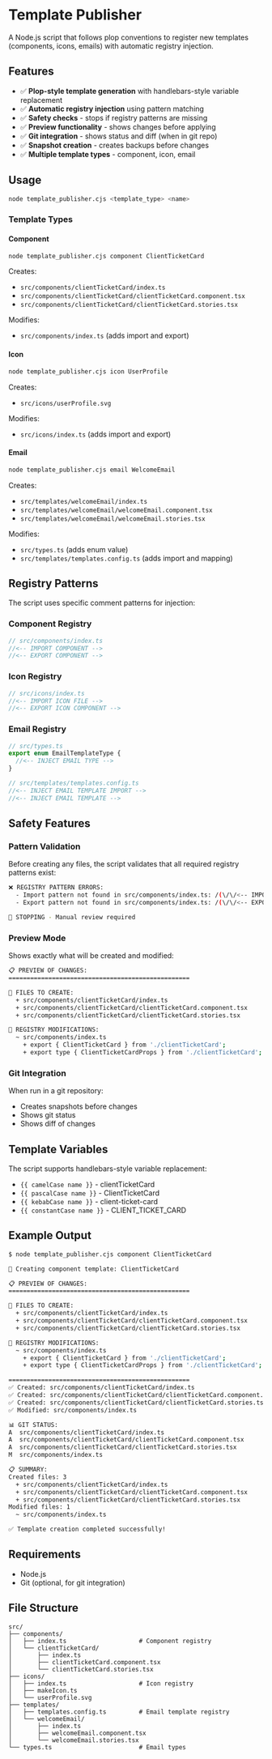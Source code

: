 # Template Publisher

A Node.js script that follows plop conventions to register new templates (components, icons, emails) with automatic registry injection.

## Features

- ✅ **Plop-style template generation** with handlebars-style variable replacement
- ✅ **Automatic registry injection** using pattern matching
- ✅ **Safety checks** - stops if registry patterns are missing
- ✅ **Preview functionality** - shows changes before applying
- ✅ **Git integration** - shows status and diff (when in git repo)
- ✅ **Snapshot creation** - creates backups before changes
- ✅ **Multiple template types** - component, icon, email

## Usage

```bash
node template_publisher.cjs <template_type> <name>
```

### Template Types

#### Component
```bash
node template_publisher.cjs component ClientTicketCard
```

Creates:
- `src/components/clientTicketCard/index.ts`
- `src/components/clientTicketCard/clientTicketCard.component.tsx`
- `src/components/clientTicketCard/clientTicketCard.stories.tsx`

Modifies:
- `src/components/index.ts` (adds import and export)

#### Icon
```bash
node template_publisher.cjs icon UserProfile
```

Creates:
- `src/icons/userProfile.svg`

Modifies:
- `src/icons/index.ts` (adds import and export)

#### Email
```bash
node template_publisher.cjs email WelcomeEmail
```

Creates:
- `src/templates/welcomeEmail/index.ts`
- `src/templates/welcomeEmail/welcomeEmail.component.tsx`
- `src/templates/welcomeEmail/welcomeEmail.stories.tsx`

Modifies:
- `src/types.ts` (adds enum value)
- `src/templates/templates.config.ts` (adds import and mapping)

## Registry Patterns

The script uses specific comment patterns for injection:

### Component Registry
```typescript
// src/components/index.ts
//<-- IMPORT COMPONENT -->
//<-- EXPORT COMPONENT -->
```

### Icon Registry
```typescript
// src/icons/index.ts
//<-- IMPORT ICON FILE -->
//<-- EXPORT ICON COMPONENT -->
```

### Email Registry
```typescript
// src/types.ts
export enum EmailTemplateType {
  //<-- INJECT EMAIL TYPE -->
}

// src/templates/templates.config.ts
//<-- INJECT EMAIL TEMPLATE IMPORT -->
//<-- INJECT EMAIL TEMPLATE -->
```

## Safety Features

### Pattern Validation
Before creating any files, the script validates that all required registry patterns exist:

```bash
❌ REGISTRY PATTERN ERRORS:
  - Import pattern not found in src/components/index.ts: /(\/\/<-- IMPORT COMPONENT -->)/g
  - Export pattern not found in src/components/index.ts: /(\/\/<-- EXPORT COMPONENT -->)/g

🛑 STOPPING - Manual review required
```

### Preview Mode
Shows exactly what will be created and modified:

```bash
📋 PREVIEW OF CHANGES:
==================================================

📁 FILES TO CREATE:
  + src/components/clientTicketCard/index.ts
  + src/components/clientTicketCard/clientTicketCard.component.tsx
  + src/components/clientTicketCard/clientTicketCard.stories.tsx

📝 REGISTRY MODIFICATIONS:
  ~ src/components/index.ts
    + export { ClientTicketCard } from './clientTicketCard';
    + export type { ClientTicketCardProps } from './clientTicketCard';
```

### Git Integration
When run in a git repository:
- Creates snapshots before changes
- Shows git status
- Shows diff of changes

## Template Variables

The script supports handlebars-style variable replacement:

- `{{ camelCase name }}` - clientTicketCard
- `{{ pascalCase name }}` - ClientTicketCard  
- `{{ kebabCase name }}` - client-ticket-card
- `{{ constantCase name }}` - CLIENT_TICKET_CARD

## Example Output

```bash
$ node template_publisher.cjs component ClientTicketCard

🚀 Creating component template: ClientTicketCard

📋 PREVIEW OF CHANGES:
==================================================

📁 FILES TO CREATE:
  + src/components/clientTicketCard/index.ts
  + src/components/clientTicketCard/clientTicketCard.component.tsx
  + src/components/clientTicketCard/clientTicketCard.stories.tsx

📝 REGISTRY MODIFICATIONS:
  ~ src/components/index.ts
    + export { ClientTicketCard } from './clientTicketCard';
    + export type { ClientTicketCardProps } from './clientTicketCard';

==================================================
✅ Created: src/components/clientTicketCard/index.ts
✅ Created: src/components/clientTicketCard/clientTicketCard.component.tsx
✅ Created: src/components/clientTicketCard/clientTicketCard.stories.tsx
✅ Modified: src/components/index.ts

📊 GIT STATUS:
A  src/components/clientTicketCard/index.ts
A  src/components/clientTicketCard/clientTicketCard.component.tsx
A  src/components/clientTicketCard/clientTicketCard.stories.tsx
M  src/components/index.ts

📋 SUMMARY:
Created files: 3
  + src/components/clientTicketCard/index.ts
  + src/components/clientTicketCard/clientTicketCard.component.tsx
  + src/components/clientTicketCard/clientTicketCard.stories.tsx
Modified files: 1
  ~ src/components/index.ts

✅ Template creation completed successfully!
```

## Requirements

- Node.js
- Git (optional, for git integration)

## File Structure

```
src/
├── components/
│   ├── index.ts                    # Component registry
│   └── clientTicketCard/
│       ├── index.ts
│       ├── clientTicketCard.component.tsx
│       └── clientTicketCard.stories.tsx
├── icons/
│   ├── index.ts                    # Icon registry
│   ├── makeIcon.ts
│   └── userProfile.svg
├── templates/
│   ├── templates.config.ts         # Email template registry
│   └── welcomeEmail/
│       ├── index.ts
│       ├── welcomeEmail.component.tsx
│       └── welcomeEmail.stories.tsx
└── types.ts                        # Email types
```
